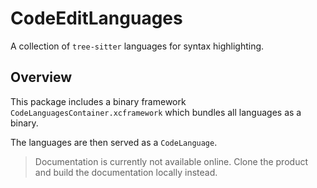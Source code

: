 # CodeEditLanguages

A collection of `tree-sitter` languages for syntax highlighting.

## Overview

This package includes a binary framework `CodeLanguagesContainer.xcframework` which bundles all languages as a binary.

The languages are then served as a `CodeLanguage`.

> Documentation is currently not available online. Clone the product and build the documentation locally instead.
